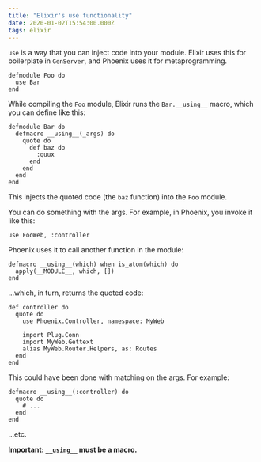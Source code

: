 ```yaml
---
title: "Elixir's use functionality"
date: 2020-01-02T15:54:00.000Z
tags: elixir
---
```


`use` is a way that you can inject code into your module. Elixir uses this for boilerplate in `GenServer`, and Phoenix uses it for metaprogramming.

```
defmodule Foo do
  use Bar
end
```

While compiling the `Foo` module, Elixir runs the `Bar.__using__` macro, which you can define like this:

```
defmodule Bar do
  defmacro __using__(_args) do
    quote do
      def baz do
        :quux
      end
    end
  end
end
```

This injects the quoted code (the `baz` function) into the `Foo` module.

You can do something with the args. For example, in Phoenix, you invoke it like this:

```
use FooWeb, :controller
```

Phoenix uses it to call another function in the module:

```
defmacro __using__(which) when is_atom(which) do
  apply(__MODULE__, which, [])
end
```

...which, in turn, returns the quoted code:

```
def controller do
  quote do
    use Phoenix.Controller, namespace: MyWeb

    import Plug.Conn
    import MyWeb.Gettext
    alias MyWeb.Router.Helpers, as: Routes
  end
end
```

This could have been done with matching on the args. For example:

```
defmacro __using__(:controller) do
  quote do
    # ...
  end
end
```

...etc.

**Important: `__using__` must be a macro.**

